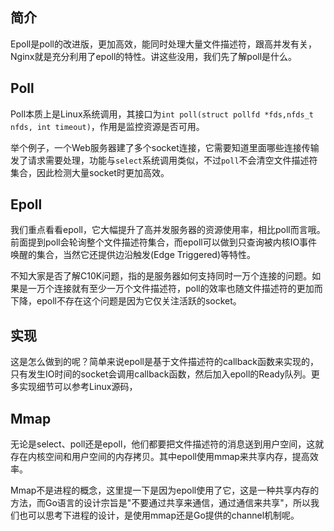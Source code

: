 
## 简介

Epoll是poll的改进版，更加高效，能同时处理大量文件描述符，跟高并发有关，Nginx就是充分利用了epoll的特性。讲这些没用，我们先了解poll是什么。

## Poll

Poll本质上是Linux系统调用，其接口为`int poll(struct pollfd *fds,nfds_t nfds, int timeout)`，作用是监控资源是否可用。

举个例子，一个Web服务器建了多个socket连接，它需要知道里面哪些连接传输发了请求需要处理，功能与`select`系统调用类似，不过`poll`不会清空文件描述符集合，因此检测大量socket时更加高效。

## Epoll

我们重点看看epoll，它大幅提升了高并发服务器的资源使用率，相比poll而言哦。前面提到poll会轮询整个文件描述符集合，而epoll可以做到只查询被内核IO事件唤醒的集合，当然它还提供边沿触发(Edge Triggered)等特性。

不知大家是否了解C10K问题，指的是服务器如何支持同时一万个连接的问题。如果是一万个连接就有至少一万个文件描述符，poll的效率也随文件描述符的更加而下降，epoll不存在这个问题是因为它仅关注活跃的socket。

## 实现

这是怎么做到的呢？简单来说epoll是基于文件描述符的callback函数来实现的，只有发生IO时间的socket会调用callback函数，然后加入epoll的Ready队列。更多实现细节可以参考Linux源码，

## Mmap

无论是select、poll还是epoll，他们都要把文件描述符的消息送到用户空间，这就存在内核空间和用户空间的内存拷贝。其中epoll使用mmap来共享内存，提高效率。

Mmap不是进程的概念，这里提一下是因为epoll使用了它，这是一种共享内存的方法，而Go语言的设计宗旨是"不要通过共享来通信，通过通信来共享"，所以我们也可以思考下进程的设计，是使用mmap还是Go提供的channel机制呢。

